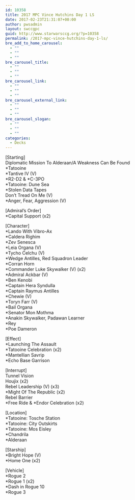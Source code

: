 ```yaml
---
id: 10358
title: 2017 MPC Vince Hutchins Day 1 LS
date: 2017-02-23T21:31:07+00:00
author: pwsadmin
layout: swccgpc
guid: http://www.starwarsccg.org/?p=10358
permalink: /2017-mpc-vince-hutchins-day-1-ls/
bre_add_to_home_carousel:
  - ""
  - ""
  - ""
bre_carousel_title:
  - ""
  - ""
  - ""
bre_carousel_link:
  - ""
  - ""
  - ""
bre_carousel_external_link:
  - ""
  - ""
  - ""
bre_carousel_slogan:
  - ""
  - ""
  - ""
categories:
  - Decks
---
```

[Starting]  
Diplomatic Mission To Alderaan/A Weakness Can Be Found  
*Tatooine  
*Tantive IV (V)  
\*R2-D2 & \*C-3PO  
*Tatooine: Dune Sea  
*Stolen Data Tapes  
Don&#8217;t Tread On Me (V)  
*Anger, Fear, Aggression (V)

[Admiral&#8217;s Order]  
*Capital Support (x2)

[Character]  
*Lando With Vibro-Ax  
*Caldera Righim  
*Zev Senesca  
*Leia Organa (V)  
*Tycho Celchu (V)  
*Wedge Antilles, Red Squadron Leader  
*Corran Horn  
*Commander Luke Skywalker (V) (x2)  
*Admiral Ackbar (V)  
*Ben Kenobi  
*Captain Hera Syndulla  
*Captain Raymus Antilles  
*Chewie (V)  
*Toryn Farr (V)  
*Bail Organa  
*Senator Mon Mothma  
*Anakin Skywalker, Padawan Learner  
*Rey  
*Poe Dameron

[Effect]  
*Launching The Assault  
*Tatooine Celebration (x2)  
*Mantellian Savrip  
*Echo Base Garrison

[Interrupt]  
Tunnel Vision  
Houjix (x2)  
Rebel Leadership (V) (x3)  
*Might Of The Republic (x2)  
Rebel Barrier  
\*Free Ride & \*Endor Celebration (x2)

[Location]  
*Tatooine: Tosche Station  
*Tatooine: City Outskirts  
*Tatooine: Mos Eisley  
*Chandrila  
*Alderaan

[Starship]  
*Bright Hope (V)  
*Home One (x2)

[Vehicle]  
*Rogue 2  
*Rogue 1 (x2)  
*Dash in Rogue 10  
*Rogue 3